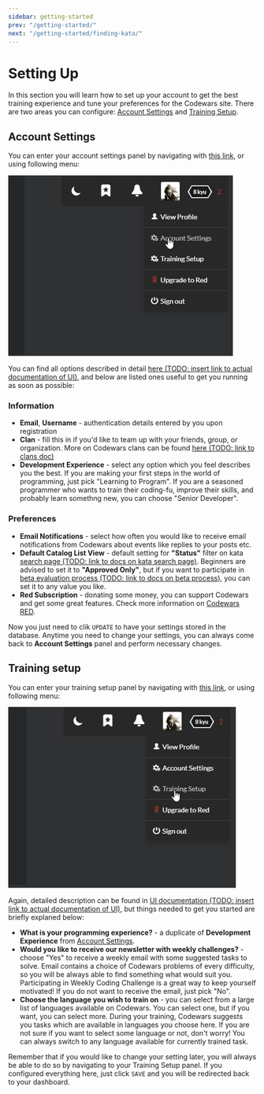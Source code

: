 ```yaml
---
sidebar: getting-started
prev: "/getting-started/"
next: "/getting-started/finding-kata/"
---
```


# Setting Up

In this section you will learn how to set up your account to get the best training experience and tune your preferences for the Codewars site. There are two areas you can configure: [Account Settings](#account-settings) and [Training Setup](#training-setup).

## Account Settings

You can enter your account settings panel by navigating with [this link](https://www.codewars.com/users/edit), or using following menu:

![Account Settings menu](./img/setting-up_01_account-menu.png)

You can find all options described in detail [here (TODO: insert link to actual documentation of UI)](), and below are listed ones useful to get you running as soon as possible:

### Information

- **Email**, **Username** - authentication details entered by you upon registration
- **Clan** - fill this in if you'd like to team up with your friends, group, or organization. More on Codewars clans can be found [here (TODO: link to clans doc)]()
- **Development Experience** - select any option which you feel describes you the best. If you are making your first steps in the world of programming, just pick "Learning to Program". If you are a seasoned programmer who wants to train their coding-fu, improve their skills, and probably learn somethng new, you can choose "Senior Developer".

### Preferences

- **Email Notifications** - select how often you would like to receive email notifications from Codewars about events like replies to your posts etc.
- **Default Catalog List View** - default setting for **"Status"** filter on kata [search page (TODO: link to docs on kata search page)](). Beginners are advised to set it to **"Approved Only"**, but if you want to participate in [beta evaluation process (TODO: link to docs on beta process)](), you can set it to any value you like.
- **Red Subscription** - donating some money, you can support Codewars and get some great features. Check more information on [Codewars RED](https://www.codewars.com/subscription).

Now you just need to clik `UPDATE` to have your settings stored in the database. Anytime you need to change your settings, you can always come back to **Account Settings** panel and perform necessary changes.

## Training setup

You can enter your training setup panel by navigating with [this link](https://www.codewars.com/trainer/setup), or using following menu:

![Training Setup menu](./img/setting-up_02_training-menu.png)

Again, detailed description can be found in [UI documentation (TODO: insert link to actual documentation of UI)](), but things needed to get you started are briefly explaned below:

- **What is your programming experience?** - a duplicate of **Development Experience** from [Account Settings](#account-settings).
- **Would you like to receive our newsletter with weekly challenges?** - choose "Yes" to receive a weekly email with some suggested tasks to solve. Email contains a choice of Codewars problems of every difficulty, so you will be always able to find something what would suit you. Participating in Weekly Coding Challenge is a great way to keep yourself motivated! If you do not want to receive the email, just pick "No".
- **Choose the language you wish to train on** - you can select from a large list of languages available on Codewars. You can select one, but if you want, you can select more. During your training, Codewars suggests you tasks which are available in languages you choose here. If you are not sure if you want to select some language or not, don't worry! You can always switch to any language available for currently trained task.

Remember that if you would like to change your setting later, you will always be able to do so by navigating to your Training Setup panel. If you configured everything here, just click `SAVE` and you will be redirected back to your dashboard.
